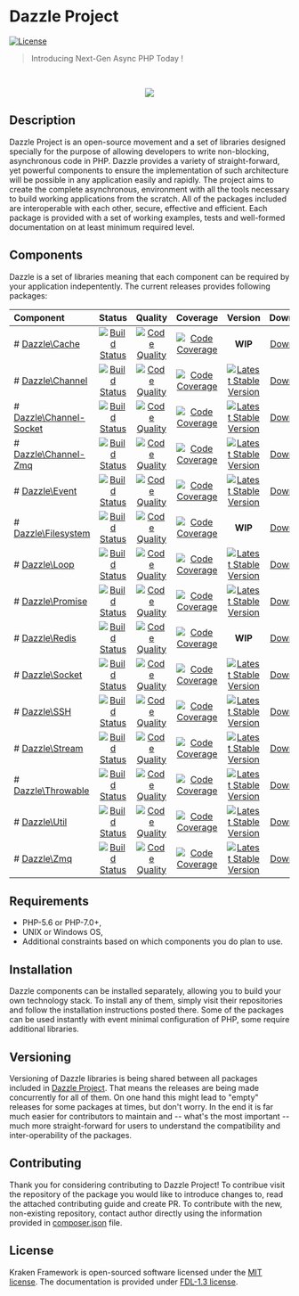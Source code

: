 # Dazzle Project

[![License](https://poser.pugx.org/kraken-php/framework/license)](https://packagist.org/packages/kraken-php/framework)

> Introducing Next-Gen Async PHP Today !

<br>
<p align="center">
<img src="https://github.com/dazzle-php/dazzle/blob/master/media/dazzle-github.png" />
</p>

## Description

Dazzle Project is an open-source movement and a set of libraries designed specially for the purpose of allowing developers to write non-blocking, asynchronous code in PHP. Dazzle provides a variety of straight-forward, yet powerful components to ensure the implementation of such architecture will be possible in any application easily and rapidly. The project aims to create the complete asynchronous, environment with all the tools necessary to build working applications from the scratch. All of the packages included are interoperable with each other, secure, effective and efficient. Each package is provided with a set of working examples, tests and well-formed documentation on at least minimum required level.

## Components

Dazzle is a set of libraries meaning that each component can be required by your application indepentently. The current releases provides following packages:

| Component | Status | Quality | Coverage | Version | Download |
| :--- | :---: | :---: | :---: | :---: | :---: |
| # [Dazzle\Cache](https://github.com/dazzle-php/cache) | [![Build Status](https://travis-ci.org/dazzle-php/cache.svg)](https://travis-ci.org/dazzle-php/cache) | [![Code Quality](https://scrutinizer-ci.com/g/dazzle-php/cache/badges/quality-score.png?b=master)](https://scrutinizer-ci.com/g/dazzle-php/cache/?branch=master) | [![Code Coverage](https://scrutinizer-ci.com/g/dazzle-php/cache/badges/coverage.png?b=master)](https://scrutinizer-ci.com/g/dazzle-php/cache/?branch=master) | __WIP__ | [Download](https://github.com/dazzle-php/cache/releases) |
| # [Dazzle\Channel](https://github.com/dazzle-php/channel) | [![Build Status](https://travis-ci.org/dazzle-php/channel.svg)](https://travis-ci.org/dazzle-php/channel) | [![Code Quality](https://scrutinizer-ci.com/g/dazzle-php/channel/badges/quality-score.png?b=master)](https://scrutinizer-ci.com/g/dazzle-php/channel/?branch=master) | [![Code Coverage](https://scrutinizer-ci.com/g/dazzle-php/channel/badges/coverage.png?b=master)](https://scrutinizer-ci.com/g/dazzle-php/channel/?branch=master) | [![Latest Stable Version](https://poser.pugx.org/dazzle-php/channel/v/stable)](https://packagist.org/packages/dazzle-php/channel) | [Download](https://github.com/dazzle-php/channel/releases) |
| # [Dazzle\Channel-Socket](https://github.com/dazzle-php/channel-socket) | [![Build Status](https://travis-ci.org/dazzle-php/channel-socket.svg)](https://travis-ci.org/dazzle-php/channel-socket) | [![Code Quality](https://scrutinizer-ci.com/g/dazzle-php/channel-socket/badges/quality-score.png?b=master)](https://scrutinizer-ci.com/g/dazzle-php/channel-socket/?branch=master) | [![Code Coverage](https://scrutinizer-ci.com/g/dazzle-php/channel-socket/badges/coverage.png?b=master)](https://scrutinizer-ci.com/g/dazzle-php/channel-socket/?branch=master) | [![Latest Stable Version](https://poser.pugx.org/dazzle-php/channel-socket/v/stable)](https://packagist.org/packages/dazzle-php/channel-socket) | [Download](https://github.com/dazzle-php/channel-socket/releases) |
| # [Dazzle\Channel-Zmq](https://github.com/dazzle-php/channel-zmq) | [![Build Status](https://travis-ci.org/dazzle-php/channel-zmq.svg)](https://travis-ci.org/dazzle-php/channel-zmq) | [![Code Quality](https://scrutinizer-ci.com/g/dazzle-php/channel-zmq/badges/quality-score.png?b=master)](https://scrutinizer-ci.com/g/dazzle-php/channel-zmq/?branch=master) | [![Code Coverage](https://scrutinizer-ci.com/g/dazzle-php/channel-zmq/badges/coverage.png?b=master)](https://scrutinizer-ci.com/g/dazzle-php/channel-zmq/?branch=master) | [![Latest Stable Version](https://poser.pugx.org/dazzle-php/channel-zmq/v/stable)](https://packagist.org/packages/dazzle-php/channel-zmq) | [Download](https://github.com/dazzle-php/channel-zmq/releases) |
| # [Dazzle\Event](https://github.com/dazzle-php/event) | [![Build Status](https://travis-ci.org/dazzle-php/event.svg)](https://travis-ci.org/dazzle-php/event) | [![Code Quality](https://scrutinizer-ci.com/g/dazzle-php/event/badges/quality-score.png?b=master)](https://scrutinizer-ci.com/g/dazzle-php/event/?branch=master) | [![Code Coverage](https://scrutinizer-ci.com/g/dazzle-php/event/badges/coverage.png?b=master)](https://scrutinizer-ci.com/g/dazzle-php/event/?branch=master) | [![Latest Stable Version](https://poser.pugx.org/dazzle-php/event/v/stable)](https://packagist.org/packages/dazzle-php/event) | [Download](https://github.com/dazzle-php/event/releases) |
| # [Dazzle\Filesystem](https://github.com/dazzle-php/filesystem) | [![Build Status](https://travis-ci.org/dazzle-php/filesystem.svg)](https://travis-ci.org/dazzle-php/filesystem) | [![Code Quality](https://scrutinizer-ci.com/g/dazzle-php/filesystem/badges/quality-score.png?b=master)](https://scrutinizer-ci.com/g/dazzle-php/filesystem/?branch=master) | [![Code Coverage](https://scrutinizer-ci.com/g/dazzle-php/filesystem/badges/coverage.png?b=master)](https://scrutinizer-ci.com/g/dazzle-php/filesystem/?branch=master) | __WIP__ | [Download](https://github.com/dazzle-php/filesystem/releases) |
| # [Dazzle\Loop](https://github.com/dazzle-php/loop) | [![Build Status](https://travis-ci.org/dazzle-php/loop.svg)](https://travis-ci.org/dazzle-php/loop) | [![Code Quality](https://scrutinizer-ci.com/g/dazzle-php/loop/badges/quality-score.png?b=master)](https://scrutinizer-ci.com/g/dazzle-php/loop/?branch=master) | [![Code Coverage](https://scrutinizer-ci.com/g/dazzle-php/loop/badges/coverage.png?b=master)](https://scrutinizer-ci.com/g/dazzle-php/loop/?branch=master) | [![Latest Stable Version](https://poser.pugx.org/dazzle-php/loop/v/stable)](https://packagist.org/packages/dazzle-php/loop) | [Download](https://github.com/dazzle-php/loop/releases) |
| # [Dazzle\Promise](https://github.com/dazzle-php/promise) | [![Build Status](https://travis-ci.org/dazzle-php/promise.svg)](https://travis-ci.org/dazzle-php/promise) | [![Code Quality](https://scrutinizer-ci.com/g/dazzle-php/promise/badges/quality-score.png?b=master)](https://scrutinizer-ci.com/g/dazzle-php/promise/?branch=master) | [![Code Coverage](https://scrutinizer-ci.com/g/dazzle-php/promise/badges/coverage.png?b=master)](https://scrutinizer-ci.com/g/dazzle-php/promise/?branch=master) | [![Latest Stable Version](https://poser.pugx.org/dazzle-php/promise/v/stable)](https://packagist.org/packages/dazzle-php/promise) | [Download](https://github.com/dazzle-php/promise/releases) |
| # [Dazzle\Redis](https://github.com/dazzle-php/redis) | [![Build Status](https://travis-ci.org/dazzle-php/redis.svg)](https://travis-ci.org/dazzle-php/redis) | [![Code Quality](https://scrutinizer-ci.com/g/dazzle-php/redis/badges/quality-score.png?b=master)](https://scrutinizer-ci.com/g/dazzle-php/redis/?branch=master) | [![Code Coverage](https://scrutinizer-ci.com/g/dazzle-php/redis/badges/coverage.png?b=master)](https://scrutinizer-ci.com/g/dazzle-php/redis/?branch=master) | __WIP__ | [Download](https://github.com/dazzle-php/redis/releases) |
| # [Dazzle\Socket](https://github.com/dazzle-php/socket) | [![Build Status](https://travis-ci.org/dazzle-php/socket.svg)](https://travis-ci.org/dazzle-php/socket) | [![Code Quality](https://scrutinizer-ci.com/g/dazzle-php/socket/badges/quality-score.png?b=master)](https://scrutinizer-ci.com/g/dazzle-php/socket/?branch=master) | [![Code Coverage](https://scrutinizer-ci.com/g/dazzle-php/socket/badges/coverage.png?b=master)](https://scrutinizer-ci.com/g/dazzle-php/socket/?branch=master) | [![Latest Stable Version](https://poser.pugx.org/dazzle-php/socket/v/stable)](https://packagist.org/packages/dazzle-php/socket) | [Download](https://github.com/dazzle-php/socket/releases) |
| # [Dazzle\SSH](https://github.com/dazzle-php/ssh) | [![Build Status](https://travis-ci.org/dazzle-php/ssh.svg)](https://travis-ci.org/dazzle-php/ssh) | [![Code Quality](https://scrutinizer-ci.com/g/dazzle-php/ssh/badges/quality-score.png?b=master)](https://scrutinizer-ci.com/g/dazzle-php/ssh/?branch=master) | [![Code Coverage](https://scrutinizer-ci.com/g/dazzle-php/ssh/badges/coverage.png?b=master)](https://scrutinizer-ci.com/g/dazzle-php/ssh/?branch=master) | [![Latest Stable Version](https://poser.pugx.org/dazzle-php/ssh/v/stable)](https://packagist.org/packages/dazzle-php/ssh) | [Download](https://github.com/dazzle-php/ssh/releases) |
| # [Dazzle\Stream](https://github.com/dazzle-php/stream) | [![Build Status](https://travis-ci.org/dazzle-php/stream.svg)](https://travis-ci.org/dazzle-php/stream) | [![Code Quality](https://scrutinizer-ci.com/g/dazzle-php/stream/badges/quality-score.png?b=master)](https://scrutinizer-ci.com/g/dazzle-php/stream/?branch=master) | [![Code Coverage](https://scrutinizer-ci.com/g/dazzle-php/stream/badges/coverage.png?b=master)](https://scrutinizer-ci.com/g/dazzle-php/stream/?branch=master) | [![Latest Stable Version](https://poser.pugx.org/dazzle-php/stream/v/stable)](https://packagist.org/packages/dazzle-php/stream) | [Download](https://github.com/dazzle-php/stream/releases) |
| # [Dazzle\Throwable](https://github.com/dazzle-php/throwable) | [![Build Status](https://travis-ci.org/dazzle-php/throwable.svg)](https://travis-ci.org/dazzle-php/throwable) | [![Code Quality](https://scrutinizer-ci.com/g/dazzle-php/throwable/badges/quality-score.png?b=master)](https://scrutinizer-ci.com/g/dazzle-php/throwable/?branch=master) | [![Code Coverage](https://scrutinizer-ci.com/g/dazzle-php/throwable/badges/coverage.png?b=master)](https://scrutinizer-ci.com/g/dazzle-php/throwable/?branch=master) | [![Latest Stable Version](https://poser.pugx.org/dazzle-php/throwable/v/stable)](https://packagist.org/packages/dazzle-php/throwable) | [Download](https://github.com/dazzle-php/throwable/releases) |
| # [Dazzle\Util](https://github.com/dazzle-php/util) | [![Build Status](https://travis-ci.org/dazzle-php/util.svg)](https://travis-ci.org/dazzle-php/util) | [![Code Quality](https://scrutinizer-ci.com/g/dazzle-php/util/badges/quality-score.png?b=master)](https://scrutinizer-ci.com/g/dazzle-php/util/?branch=master) | [![Code Coverage](https://scrutinizer-ci.com/g/dazzle-php/util/badges/coverage.png?b=master)](https://scrutinizer-ci.com/g/dazzle-php/util/?branch=master) | [![Latest Stable Version](https://poser.pugx.org/dazzle-php/util/v/stable)](https://packagist.org/packages/dazzle-php/util) | [Download](https://github.com/dazzle-php/util/releases) |
| # [Dazzle\Zmq](https://github.com/dazzle-php/zmq) | [![Build Status](https://travis-ci.org/dazzle-php/zmq.svg)](https://travis-ci.org/dazzle-php/zmq) | [![Code Quality](https://scrutinizer-ci.com/g/dazzle-php/zmq/badges/quality-score.png?b=master)](https://scrutinizer-ci.com/g/dazzle-php/zmq/?branch=master) | [![Code Coverage](https://scrutinizer-ci.com/g/dazzle-php/zmq/badges/coverage.png?b=master)](https://scrutinizer-ci.com/g/dazzle-php/zmq/?branch=master) | [![Latest Stable Version](https://poser.pugx.org/dazzle-php/zmq/v/stable)](https://packagist.org/packages/dazzle-php/zmq) | [Download](https://github.com/dazzle-php/zmq/releases) |

## Requirements

* PHP-5.6 or PHP-7.0+,
* UNIX or Windows OS,
* Additional constraints based on which components you do plan to use.

## Installation

Dazzle components can be installed separately, allowing you to build your own technology stack. To install any of them, simply visit their repositories and follow the installation instructions posted there. Some of the packages can be used instantly with event minimal configuration of PHP, some require additional libraries.

## Versioning

Versioning of Dazzle libraries is being shared between all packages included in [Dazzle Project](https://github.com/dazzle-php/dazzle). That means the releases are being made concurrently for all of them. On one hand this might lead to "empty" releases for some packages at times, but don't worry. In the end it is far much easier for contributors to maintain and -- what's the most important -- much more straight-forward for users to understand the compatibility and inter-operability of the packages.

## Contributing

Thank you for considering contributing to Dazzle Project! To contribue visit the repository of the package you would like to introduce changes to, read the attached contributing guide and create PR. To contribute with the new, non-existing repository, contact author directly using the information provided in [composer.json](https://github.com/dazzle-php/dazzle/blob/master/composer.json) file.

## License

Kraken Framework is open-sourced software licensed under the [MIT license](http://opensource.org/licenses/MIT). The documentation is provided under [FDL-1.3 license](https://www.gnu.org/licenses/fdl-1.3.en.html).
